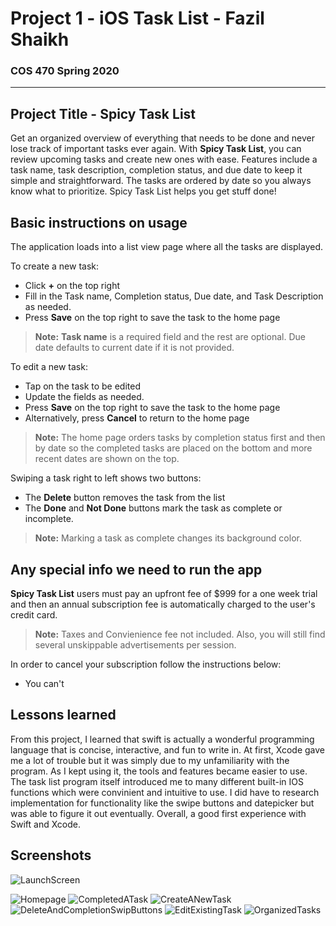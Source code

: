 # Project 1 - iOS Task List - Fazil Shaikh
### COS 470 Spring 2020   
---

## Project Title - Spicy Task List

Get an organized overview of everything that needs to be done and never lose track of important tasks ever again. With **Spicy Task List**, you can review upcoming tasks and create new ones with ease. Features include a task name, task description, completion status, and due date to keep it simple and straightforward. The tasks are ordered by date so you always know what to prioritize. Spicy Task List helps you get stuff done! 

## Basic instructions on usage

The application loads into a list view page where all the tasks are displayed.

To create a new task:
- Click **+** on the top right
- Fill in the Task name, Completion status, Due date, and Task Description as needed.
- Press **Save** on the top right to save the task to the home page
> **Note:**  **Task name** is a required field and the rest are optional. Due date defaults to current date if it is not provided.

To edit a new task:
- Tap on the task to be edited
- Update the fields as needed.
- Press **Save** on the top right to save the task to the home page
- Alternatively, press **Cancel** to return to the home page
> **Note:**  The home page orders tasks by completion status first and then by date so the completed tasks are placed on the bottom and more recent dates are shown on the top.

Swiping a task right to left shows two buttons:
- The **Delete** button removes the task from the list
- The **Done** and **Not Done** buttons mark the task as complete or incomplete.
> **Note:**  Marking a task as complete changes its background color.

## Any special info we need to run the app

**Spicy Task List** users must pay an upfront fee of $999 for a one week trial and then an annual subscription fee is automatically charged to the user's credit card.
> **Note:**  Taxes and Convienience fee not included. Also, you will still find several unskippable advertisements per session.

In order to cancel your subscription follow the instructions below:
- You can't

## Lessons learned

From this project, I learned that swift is actually a wonderful programming language that is concise, interactive, and fun to write in. At first, Xcode gave me a lot of trouble but it was simply due to my unfamiliarity with the program. As I kept using it, the tools and features became easier to use. The task list program itself introduced me to many different built-in IOS functions which were convinient and intuitive to use. I did have to research implementation for functionality like the swipe buttons and datepicker but was able to figure it out eventually. Overall, a good first experience with Swift and Xcode.

## Screenshots
![LaunchScreen](Screenshots/LaunchScreen.PNG)

![Homepage](Screenshots/Homepage.PNG)
![CompletedATask](Screenshots/CompletedATask.PNG)
![CreateANewTask](Screenshots/CreateANewTask.PNG)
![DeleteAndCompletionSwipButtons](Screenshots/DeleteAndCompletionSwipButtons.PNG)
![EditExistingTask](Screenshots/EditExistingTask.PNG)
![OrganizedTasks](Screenshots/OrganizedTasks.PNG)


